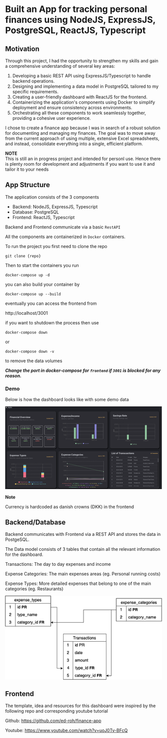 # Built an App for tracking personal finances using NodeJS, ExpressJS, PostgreSQL, ReactJS, Typescript

## Motivation
Through this project, I had the opportunity to strengthen my skills and gain a comprehensive understanding of several key areas:

1. Developing a basic REST API using ExpressJS/Typescript to handle backend operations.
2. Designing and implementing a data model in PostgreSQL tailored to my specific requirements.
3. Creating a user-friendly dashboard with ReactJS for the frontend.
4. Containerizing the application's components using Docker to simplify deployment and ensure consistency across environments.
5. Orchestrating all these components to work seamlessly together, providing a cohesive user experience.

I chose to create a finance app because I was in search of a robust solution for documenting and managing my finances. 
The goal was to move away from the current approach of using multiple, extensive Excel spreadsheets, and instead, consolidate everything into a single, efficient platform.

**NOTE**  
This is still an in progress project and intended for personl use.
Hence there is plenty room for development and adjustments if you want to use it and tailor it to your needs 

## App Structure

The application consists of the 3 components

- Backend: NodeJS, ExpressJS, Typescript
- Database: PostgreSQL
- Frontend: ReactJS, Typescript

Backend and Frontend communicate via a basic `RestAPI`

All the components are containerized in `Docker` containers.

To run the project you first need to clone the repo
```
git clone {repo}
```

Then to start the containers you run

```
docker-compose up -d
```

you can also build your container by
````
docker-compose up --build
````

eventually you can access the frontend from

http://localhost/3001

if you want to shutdown the process then use
````
docker-compose down 
````
or
````
docker-compose down -v
````
to remove the data volumes

***Change the port in docker-compose for `frontend` if `3001` is blocked for any reason.***

### Demo
Below is how the dashboard looks like with some demo data

![](images/demoDash.png)

**Note** 

Currency is hardcoded as danish crowns (DKK) in the frontend


## Backend/Database
Backend communicates with Frontend via a REST API and stores the data in PostgeSQL.

The Data model consists of 3 tables that contain all the relevant information for the dashboard.

Transactions: The day to day expenses and income

Expense Categories: The main expenses areas (eg. Personal running costs)

Expense Types: More detailed expenses that belong to one of the main categories (eg. Restaurants)

![](images/fincaneDM.png)


## Frontend

The template, idea and resources for this dashboard were inspired by the following repo and corresponding youtube tutorial

Github: https://github.com/ed-roh/finance-app

Youtube: https://www.youtube.com/watch?v=uoJ0Tv-BFcQ